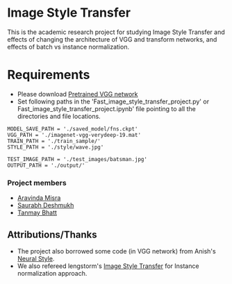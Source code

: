 # Image Style Transfer

This is the academic research project for studying Image Style Transfer and effects of changing the architecture of VGG and transform networks, and effects of batch vs instance normalization.

# Requirements

* Please download [Pretrained VGG network](http://www.vlfeat.org/matconvnet/models/beta16/imagenet-vgg-verydeep-19.mat)
* Set following paths in the 'Fast_image_style_transfer_project.py' or Fast_image_style_transfer_project.ipynb' file pointing to all the directories and file locations.

```
MODEL_SAVE_PATH = './saved_model/fns.ckpt'
VGG_PATH = './imagenet-vgg-verydeep-19.mat'
TRAIN_PATH = './train_sample/'
STYLE_PATH = './style/wave.jpg'

TEST_IMAGE_PATH = './test_images/batsman.jpg'
OUTPUT_PATH = './output/'
```

### Project members
* [Aravinda Misra](https://github.com/airwind11)
* [Saurabh Deshmukh](https://github.com/saurdeshmukh)
* [Tanmay Bhatt](https://www.github.com/TanmayAB)

## Attributions/Thanks
* The project also borrowed some code (in VGG network) from Anish's [Neural Style](https://github.com/anishathalye/neural-style/).
* We also refereed lengstorm's [Image Style Transfer](https://github.com/lengstrom/fast-style-transfer) for Instance normalization approach.